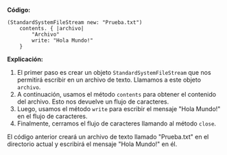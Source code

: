 **Código:**

```smalltalk
(StandardSystemFileStream new: "Prueba.txt")
    contents. { |archivo|
        "Archivo"
        write: "Hola Mundo!"
    }
```

**Explicación:**

1. El primer paso es crear un objeto `StandardSystemFileStream` que nos permitirá escribir en un archivo de texto. Llamamos a este objeto `archivo`.
2. A continuación, usamos el método `contents` para obtener el contenido del archivo. Esto nos devuelve un flujo de caracteres.
3. Luego, usamos el método `write` para escribir el mensaje "Hola Mundo!" en el flujo de caracteres.
4. Finalmente, cerramos el flujo de caracteres llamando al método `close`.

El código anterior creará un archivo de texto llamado "Prueba.txt" en el directorio actual y escribirá el mensaje "Hola Mundo!" en él.